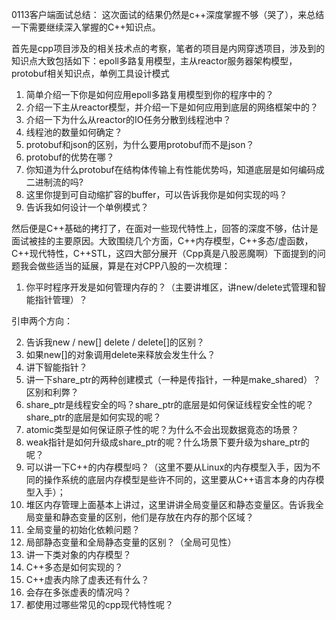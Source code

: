 0113客户端面试总结：
这次面试的结果仍然是c++深度掌握不够（哭了），来总结一下需要继续深入掌握的C++知识点。

首先是cpp项目涉及的相关技术点的考察，笔者的项目是内网穿透项目，涉及到的知识点大致包括如下：epoll多路复用模型，主从reactor服务器架构模型，protobuf相关知识点，单例工具设计模式
1. 简单介绍一下你是如何应用epoll多路复用模型到你的程序中的？
2. 介绍一下主从reactor模型，并介绍一下是如何应用到底层的网络框架中的？
3. 介绍一下为什么从reactor的IO任务分散到线程池中？
4. 线程池的数量如何确定？
5. protobuf和json的区别，为什么要用protobuf而不是json？
6. protobuf的优势在哪？
7. 你知道为什么protobuf在结构体传输上有性能优势吗，知道底层是如何编码成二进制流的吗?
8. 这里你提到可自动缩扩容的buffer，可以告诉我你是如何实现的吗？
9. 告诉我如何设计一个单例模式？

然后便是C++基础的拷打了，在面对一些现代特性上，回答的深度不够，估计是面试被挂的主要原因。大致围绕几个方面，C++内存模型，C++多态/虚函数，C++现代特性，C++STL，这四大部分展开（Cpp真是八股恶魔啊）下面提到的问题我会做些适当的延展，算是在对CPP八股的一次梳理：

1. 你平时程序开发是如何管理内存的？（主要讲堆区，讲new/delete式管理和智能指针管理）？

引申两个方向：

2. 告诉我new / new[] delete / delete[]的区别？
3. 如果new[]的对象调用delete来释放会发生什么？
4. 讲下智能指针？
5. 讲一下share_ptr的两种创建模式（一种是传指针，一种是make_shared）？区别和利弊？
6. share_ptr是线程安全的吗？share_ptr的底层是如何保证线程安全性的呢？share_ptr的底层是如何实现的呢？
7. atomic类型是如何保证原子性的呢？为什么不会出现数据竟态的场景？
8. weak指针是如何升级成share_ptr的呢？什么场景下要升级为share_ptr的呢？
9. 可以讲一下C++的内存模型吗？（这里不要从Linux的内存模型入手，因为不同的操作系统的底层内存模型是些许不同的，这里要从C++语言本身的内存模型入手）；
10. 堆区内存管理上面基本上讲过，这里讲讲全局变量区和静态变量区。告诉我全局变量和静态变量的区别，他们是存放在内存的那个区域？
11. 全局变量的初始化依赖问题？
12. 局部静态变量和全局静态变量的区别？（全局可见性）
13. 讲一下类对象的内存模型？
14. C++多态是如何实现的？
15. C++虚表内除了虚表还有什么？
16. 会存在多张虚表的情况吗？
17. 都使用过哪些常见的cpp现代特性呢？